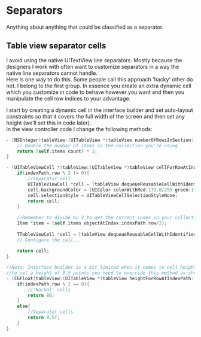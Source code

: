 Separators
==========
Anything about anything that could be classified as a separator.

Table view separator cells
--------------------------
I avoid using the native UITextView line separators. Mostly because the designers I work with often want to 
customize separators in a way the native line separators cannot handle.  
Here is one way to do this. Some people call this approach 'hacky' other do not. I belong to the first group. In essence you create
an extra dynamic cell which you customize in code to behave however you want and then you manipulate the cell row indices to your advantage.  

I start by creating a dynamic cell in the interface builder and set auto-layout constraints so that it 
covers the full width of the screen and then set any height (we'll set this in code later).  
In the view controller code I change the following methods:
```objective-c
- (NSInteger)tableView:(UITableView *)tableView numberOfRowsInSection:(NSInteger)section{
    // Double the number of items in the collection you're using
    return [self.items count] * 2;
}

- (UITableViewCell *)tableView:(UITableView *)tableView cellForRowAtIndexPath:(NSIndexPath *)indexPath{
    if(indexPath.row % 2 != 0){
        //Separator cell
        UITableViewCell *cell = [tableView dequeueReusableCellWithIdentifier:@"separatorCell" forIndexPath:indexPath];
        cell.backgroundColor = [UIColor colorWithRed:179.0/255 green:179.0/255 blue:179.0/255 alpha:0.5];
        cell.selectionStyle = UITableViewCellSelectionStyleNone;
        return cell;
    }
    
    //Remember to divide by 2 to get the correct index in your collection
    Item *item = [self.items objectAtIndex:indexPath.row/2];
    
    TTableViewCell *cell = [tableView dequeueReusableCellWithIdentifier:@"prototypeCell" forIndexPath:indexPath];
    // Configure the cell...
    
    return cell;
}

//Note: Interface builder is a bit limited when it comes to cell heights. For instance, if you want
//to set a height of 0.5 points you need to override this method as shown here.
- (CGFloat)tableView:(UITableView *)tableView heightForRowAtIndexPath:(NSIndexPath *)indexPath{
    if(indexPath.row % 2 == 0){
        //'Normal' cells
        return 80;
    }
    else{
        //Separator cells
        return 0.5f;
    }
}
```
